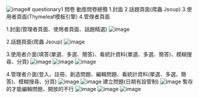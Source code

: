 ![image](https://github.com/user-attachments/assets/96311bed-0507-468c-9490-61af67db913d)# questionary1
 問卷
動態問卷總攬
1.封面
2.話題頁面(爬蟲 Jsoup)
3.使用者頁面(Thymeleaf模板引擎)
4.管理者頁面


1.封面(管理者頁面、使用者頁面、話題精選)
![image](https://github.com/user-attachments/assets/40f7dc19-f8ad-46c3-ac7d-6bc15e323369)

2.話題頁面(爬蟲 Jsoup)
![image](https://github.com/user-attachments/assets/7195710d-c159-4141-9803-d40204d7a7d2)

3.使用者介面(填答(單選、多選、簡答)、看統計資料(單選、多選、簡答)、模糊搜尋、分頁)
![image](https://github.com/user-attachments/assets/ff6ccfe5-f761-440e-abbe-1a1dae97eccf)
![image](https://github.com/user-attachments/assets/3c710a0f-c2e3-40ff-baac-d078b86277e1)
![image](https://github.com/user-attachments/assets/33f9f418-17ba-451e-8993-21e97e681e94)


4.管理者介面(登入、註冊、創造問題、編輯問題、看統計資料(單選、多選、簡答)、模糊搜尋、分頁)
![image](https://github.com/user-attachments/assets/97109c00-33b5-4473-9339-a2cf2895937d)
![image](https://github.com/user-attachments/assets/cb176489-025d-44fb-be1c-866ffdbcfd79)
建立問題(日期有設管制)
![image](https://github.com/user-attachments/assets/b749dd1d-fd00-4119-a454-f158b9b5135d)
暫存的才能編輯問題，開放的不行
![image](https://github.com/user-attachments/assets/85da9970-8ca0-49b6-9abb-7a7caf9406f8)
![image](https://github.com/user-attachments/assets/d185f057-1f9e-4261-b140-e26b07e05a7e)
![image](https://github.com/user-attachments/assets/b9bc4548-60a9-46a1-8824-19e6c373e207)







